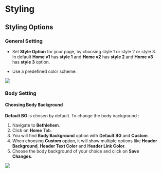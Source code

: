 # Styling

## Styling Options

### General Setting

* Set **Style Option** for your page, by choosing style 1 or style 2 or style 3. In default **Home v1** has **style 1** and **Home v2** has **style 2** and **Home v3** has **style 3** option.

* Use a predefined color scheme.

![](http://transvelo.github.io/docs/bethlehem/images/theme-options-styling.png)

### Body Setting

#### Choosing Body Background
**Default BG** is chosen by default. To change the body background :

1. Navigate to **Bethlehem**.
2. Click on **Home** Tab.
3. You will find **Body Background** option with **Default BG** and **Custom**.
4. When choosing **Custom** option, it will show multiple options like **Header Background**, **Header Text Color** and **Header Link Color**.
5. Choose the body background of your choice and click on **Save Changes**.

![](http://transvelo.github.io/docs/bethlehem/images/choose-body-background.png)
